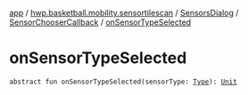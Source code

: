 [app](../../../index.md) / [hwp.basketball.mobility.sensortilescan](../../index.md) / [SensorsDialog](../index.md) / [SensorChooserCallback](index.md) / [onSensorTypeSelected](.)

# onSensorTypeSelected

`abstract fun onSensorTypeSelected(sensorType: `[`Type`](../../../hwp.basketball.mobility.device.sensor/-base-sensor/-type/index.md)`): `[`Unit`](https://kotlinlang.org/api/latest/jvm/stdlib/kotlin/-unit/index.html)